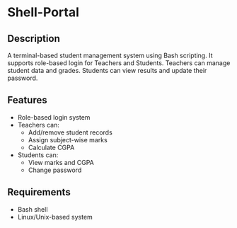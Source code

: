 # Shell-Portal

## Description
A terminal-based student management system using Bash scripting. It supports role-based login for Teachers and Students. Teachers can manage student data and grades. Students can view results and update their password.

## Features
- Role-based login system
- Teachers can:
  - Add/remove student records
  - Assign subject-wise marks
  - Calculate CGPA
- Students can:
  - View marks and CGPA
  - Change password

## Requirements
- Bash shell
- Linux/Unix-based system

